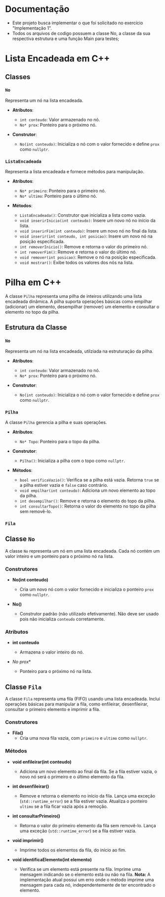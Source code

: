 # Documentação

- Este projeto busca implementar o que foi solicitado no exercício "Implementação 1".
- Todos os arquivos de codigo possuem a classe No, a classe da sua respectiva estrutura e uma função Main para testes;

# Lista Encadeada em C++
## Classes

### `No`

Representa um nó na lista encadeada.

- **Atributos**:
  - `int conteudo`: Valor armazenado no nó.
  - `No* prox`: Ponteiro para o próximo nó.

- **Construtor**:
  - `No(int conteudo)`: Inicializa o nó com o valor fornecido e define `prox` como `nullptr`.

### `ListaEncadeada`

Representa a lista encadeada e fornece métodos para manipulação.

- **Atributos**:
  - `No* primeiro`: Ponteiro para o primeiro nó.
  - `No* ultimo`: Ponteiro para o último nó.

- **Métodos**:
  - `ListaEncadeada()`: Construtor que inicializa a lista como vazia.
  - `void inserirInicio(int conteudo)`: Insere um novo nó no início da lista.
  - `void inserirFim(int conteudo)`: Insere um novo nó no final da lista.
  - `void inserir(int conteudo, int posicao)`: Insere um novo nó na posição especificada.
  - `int removerInicio()`: Remove e retorna o valor do primeiro nó.
  - `int removerFim()`: Remove e retorna o valor do último nó.
  - `void remover(int posicao)`: Remove o nó na posição especificada.
  - `void mostrar()`: Exibe todos os valores dos nós na lista.

# Pilha em C++

A classe `Pilha` representa uma pilha de inteiros utilizando uma lista encadeada dinâmica. A pilha suporta operações básicas como empilhar (adicionar) um elemento, desempilhar (remover) um elemento e consultar o elemento no topo da pilha.

## Estrutura da Classe

### `No`

Representa um nó na lista encadeada, utilziada na estruturação da pilha.

- **Atributos**:
  - `int conteudo`: Valor armazenado no nó.
  - `No* prox`: Ponteiro para o próximo nó.

- **Construtor**:
  - `No(int conteudo)`: Inicializa o nó com o valor fornecido e define `prox` como `nullptr`.
  
### `Pilha`

A classe `Pilha` gerencia a pilha e suas operações.

- **Atributos**:
  - `No* Topo`: Ponteiro para o topo da pilha.

- **Construtor**:
  - `Pilha()`: Inicializa a pilha com o topo como `nullptr`.

- **Métodos**:

  - `bool verificaVazio()`: Verifica se a pilha está vazia. Retorna `true` se a pilha estiver vazia e `false` caso contrário.
  - `void empilhar(int conteudo)`: Adiciona um novo elemento ao topo da pilha.
  - `int desempilhar()`: Remove e retorna o elemento do topo da pilha.  
  - `int consultarTopo()`: Retorna o valor do elemento no topo da pilha sem removê-lo.
 
### `Fila`

## Classe `No`

A classe `No` representa um nó em uma lista encadeada. Cada nó contém um valor inteiro e um ponteiro para o próximo nó na lista.

### Construtores

- **No(int conteudo)**
  - Cria um novo nó com o valor fornecido e inicializa o ponteiro `prox` como `nullptr`.

- **No()**
  - Construtor padrão (não utilizado efetivamente). Não deve ser usado pois não inicializa `conteudo` corretamente.

### Atributos

- **int conteudo**
  - Armazena o valor inteiro do nó.

- **No* prox**
  - Ponteiro para o próximo nó na lista.

## Classe `Fila`

A classe `Fila` representa uma fila (FIFO) usando uma lista encadeada. Inclui operações básicas para manipular a fila, como enfileirar, desenfileirar, consultar o primeiro elemento e imprimir a fila.

### Construtores

- **Fila()**
  - Cria uma nova fila vazia, com `primeiro` e `ultimo` como `nullptr`.

### Métodos

- **void enfileirar(int conteudo)**
  - Adiciona um novo elemento ao final da fila. Se a fila estiver vazia, o novo nó será o primeiro e o último elemento da fila.

- **int desenfileirar()**
  - Remove e retorna o elemento no início da fila. Lança uma exceção (`std::runtime_error`) se a fila estiver vazia. Atualiza o ponteiro `ultimo` se a fila ficar vazia após a remoção.

- **int consultarPrimeiro()**
  - Retorna o valor do primeiro elemento da fila sem removê-lo. Lança uma exceção (`std::runtime_error`) se a fila estiver vazia.

- **void imprimir()**
  - Imprime todos os elementos da fila, do início ao fim.

- **void identificaElemento(int elemento)**
  - Verifica se um elemento está presente na fila. Imprime uma mensagem indicando se o elemento está ou não na fila. **Nota:** A implementação atual possui um erro onde o método imprime uma mensagem para cada nó, independentemente de ter encontrado o elemento.


